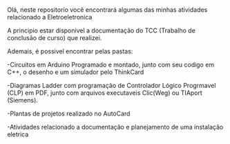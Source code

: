 #
Olá, neste repositorio você encontrará algumas das minhas atividades relacionado a Eletroeletronica

A principio estar disponivel a documentação do TCC (Trabalho de conclusão de curso) que realizei.

Ademais, é possivel encontrar pelas pastas:

-Circuitos em Arduino Programado e montado, junto com seu codigo em C++, o desenho e um simulador pelo ThinkCard

-Diagramas Ladder com programação de Controlador Lógico Progrmavel (CLP) em PDF, junto com arquivos
executaveis Clic(Weg) ou TIAport (Siemens).

-Plantas de projetos realizado no AutoCard

-Atividades relacionado a documentação e planejamento de uma instalação eletrica
#
 

